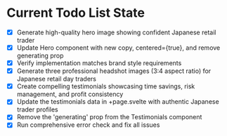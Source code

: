 <!-- DO NOT EDIT - Managed by todo_list tool -->
<!-- Updated: 2025-10-02T01:22:42.642Z -->

# Current Todo List State

- [x] Generate high-quality hero image showing confident Japanese retail trader
- [x] Update Hero component with new copy, centered={true}, and remove generating prop
- [x] Verify implementation matches brand style requirements
- [x] Generate three professional headshot images (3:4 aspect ratio) for Japanese retail day traders
- [x] Create compelling testimonials showcasing time savings, risk management, and profit consistency
- [x] Update the testimonials data in +page.svelte with authentic Japanese trader profiles
- [x] Remove the 'generating' prop from the Testimonials component
- [x] Run comprehensive error check and fix all issues

